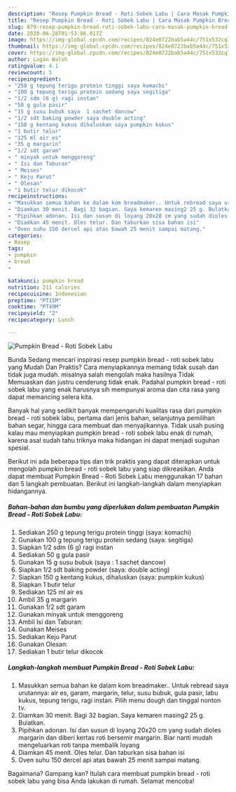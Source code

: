 ```yaml
---
description: "Resep Pumpkin Bread - Roti Sobek Labu | Cara Masak Pumpkin Bread - Roti Sobek Labu Yang Sedap"
title: "Resep Pumpkin Bread - Roti Sobek Labu | Cara Masak Pumpkin Bread - Roti Sobek Labu Yang Sedap"
slug: 879-resep-pumpkin-bread-roti-sobek-labu-cara-masak-pumpkin-bread-roti-sobek-labu-yang-sedap
date: 2020-06-28T01:53:06.017Z
image: https://img-global.cpcdn.com/recipes/824e0722bab5a44c/751x532cq70/pumpkin-bread-roti-sobek-labu-foto-resep-utama.jpg
thumbnail: https://img-global.cpcdn.com/recipes/824e0722bab5a44c/751x532cq70/pumpkin-bread-roti-sobek-labu-foto-resep-utama.jpg
cover: https://img-global.cpcdn.com/recipes/824e0722bab5a44c/751x532cq70/pumpkin-bread-roti-sobek-labu-foto-resep-utama.jpg
author: Logan Walsh
ratingvalue: 4.1
reviewcount: 5
recipeingredient:
- "250 g tepung terigu protein tinggi saya komachi"
- "100 g tepung terigu protein sedang saya segitiga"
- "1/2 sdm (6 g) ragi instan"
- "50 g gula pasir"
- "15 g susu bubuk saya  1 sachet dancow"
- "1/2 sdt baking powder saya double acting"
- "150 g kentang kukus dihaluskan saya pumpkin kukus"
- "1 butir telur"
- "125 ml air es"
- "35 g margarin"
- "1/2 sdt garam"
- " minyak untuk menggoreng"
- " Isi dan Taburan"
- " Meises"
- " Keju Parut"
- " Olesan"
- "1 butir telur dikocok"
recipeinstructions:
- "Masukkan semua bahan ke dalam kom breadmaker.. Untuk rebread saya urutannya: air es, garam, margarin, telur, susu bubuk, gula pasir, labu kukus, tepung terigu, ragi instan. Pilih menu dough dan tinggal nonton tv."
- "Diamkan 30 menit. Bagi 32 bagian. Saya kemaren masing2 25 g. Bulatkan."
- "Pipihkan adonan. Isi dan susun di loyang 20x20 cm yang sudah dioles margarin dan diberi kertas roti bersemir margarin. Biar nanti mudah mengeluarkan roti tanpa membalik loyang"
- "Diamkan 45 menit. Oles telur. Dan taburkan sisa bahan isi"
- "Oven suhu 150 dercel api atas bawah 25 menit sampai matang."
categories:
- Resep
tags:
- pumpkin
- bread
- 

katakunci: pumpkin bread  
nutrition: 211 calories
recipecuisine: Indonesian
preptime: "PT15M"
cooktime: "PT49M"
recipeyield: "2"
recipecategory: Lunch

---
```



![Pumpkin Bread - Roti Sobek Labu](https://img-global.cpcdn.com/recipes/824e0722bab5a44c/751x532cq70/pumpkin-bread-roti-sobek-labu-foto-resep-utama.jpg)

Bunda Sedang mencari inspirasi resep pumpkin bread - roti sobek labu yang Mudah Dan Praktis? Cara menyiapkannya memang tidak susah dan tidak juga mudah. misalnya salah mengolah maka hasilnya Tidak Memuaskan dan justru cenderung tidak enak. Padahal pumpkin bread - roti sobek labu yang enak harusnya sih mempunyai aroma dan cita rasa yang dapat memancing selera kita.

Banyak hal yang sedikit banyak mempengaruhi kualitas rasa dari pumpkin bread - roti sobek labu, pertama dari jenis bahan, selanjutnya pemilihan bahan segar, hingga cara membuat dan menyajikannya. Tidak usah pusing kalau mau menyiapkan pumpkin bread - roti sobek labu enak di rumah, karena asal sudah tahu triknya maka hidangan ini dapat menjadi suguhan spesial.




Berikut ini ada beberapa tips dan trik praktis yang dapat diterapkan untuk mengolah pumpkin bread - roti sobek labu yang siap dikreasikan. Anda dapat membuat Pumpkin Bread - Roti Sobek Labu menggunakan 17 bahan dan 5 langkah pembuatan. Berikut ini langkah-langkah dalam menyiapkan hidangannya.

<!--inarticleads1-->

##### Bahan-bahan dan bumbu yang diperlukan dalam pembuatan Pumpkin Bread - Roti Sobek Labu:

1. Sediakan 250 g tepung terigu protein tinggi (saya: komachi)
1. Gunakan 100 g tepung terigu protein sedang (saya: segitiga)
1. Siapkan 1/2 sdm (6 g) ragi instan
1. Sediakan 50 g gula pasir
1. Gunakan 15 g susu bubuk (saya : 1 sachet dancow)
1. Siapkan 1/2 sdt baking powder (saya: double acting)
1. Siapkan 150 g kentang kukus, dihaluskan (saya: pumpkin kukus)
1. Siapkan 1 butir telur
1. Sediakan 125 ml air es
1. Ambil 35 g margarin
1. Gunakan 1/2 sdt garam
1. Gunakan  minyak untuk menggoreng
1. Ambil  Isi dan Taburan:
1. Gunakan  Meises
1. Sediakan  Keju Parut
1. Gunakan  Olesan:
1. Sediakan 1 butir telur dikocok




<!--inarticleads2-->

##### Langkah-langkah membuat Pumpkin Bread - Roti Sobek Labu:

1. Masukkan semua bahan ke dalam kom breadmaker.. Untuk rebread saya urutannya: air es, garam, margarin, telur, susu bubuk, gula pasir, labu kukus, tepung terigu, ragi instan. Pilih menu dough dan tinggal nonton tv.
1. Diamkan 30 menit. Bagi 32 bagian. Saya kemaren masing2 25 g. Bulatkan.
1. Pipihkan adonan. Isi dan susun di loyang 20x20 cm yang sudah dioles margarin dan diberi kertas roti bersemir margarin. Biar nanti mudah mengeluarkan roti tanpa membalik loyang
1. Diamkan 45 menit. Oles telur. Dan taburkan sisa bahan isi
1. Oven suhu 150 dercel api atas bawah 25 menit sampai matang.




Bagaimana? Gampang kan? Itulah cara membuat pumpkin bread - roti sobek labu yang bisa Anda lakukan di rumah. Selamat mencoba!

